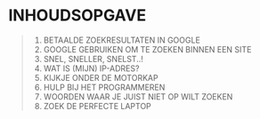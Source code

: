# INHOUDSOPGAVE

> 1. BETAALDE ZOEKRESULTATEN IN GOOGLE
> 2. GOOGLE GEBRUIKEN OM TE ZOEKEN BINNEN EEN SITE
> 3. SNEL, SNELLER, SNELST..!
> 4. WAT IS (MIJN) IP-ADRES?
> 5. KIJKJE ONDER DE MOTORKAP
> 6. HULP BIJ HET PROGRAMMEREN
> 7. WOORDEN WAAR JE JUIST NIET OP WILT ZOEKEN
> 8. ZOEK DE PERFECTE LAPTOP
